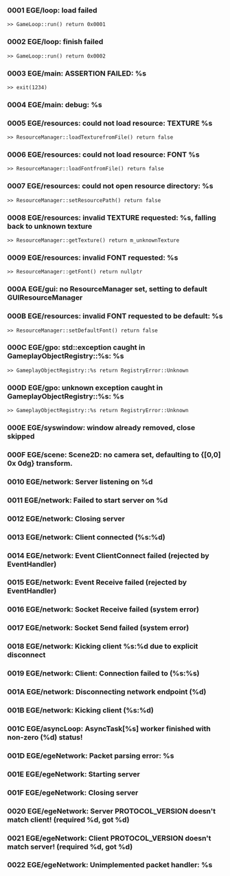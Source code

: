 ### 0001 EGE/loop: load failed
	>> GameLoop::run() return 0x0001
### 0002 EGE/loop: finish failed
	>> GameLoop::run() return 0x0002
### 0003 EGE/main: ASSERTION FAILED: %s
	>> exit(1234)
### 0004 EGE/main: debug: %s
### 0005 EGE/resources: could not load resource: TEXTURE %s
	>> ResourceManager::loadTexturefromFile() return false
### 0006 EGE/resources: could not load resource: FONT %s
	>> ResourceManager::loadFontfromFile() return false
### 0007 EGE/resources: could not open resource directory: %s
	>> ResourceManager::setResourcePath() return false
### 0008 EGE/resources: invalid TEXTURE requested: %s, falling back to unknown texture
	>> ResourceManager::getTexture() return m_unknownTexture
### 0009 EGE/resources: invalid FONT requested: %s
	>> ResourceManager::getFont() return nullptr
### 000A EGE/gui: no ResourceManager set, setting to default GUIResourceManager
### 000B EGE/resources: invalid FONT requested to be default: %s
	>> ResourceManager::setDefaultFont() return false
### 000C EGE/gpo: std::exception caught in GameplayObjectRegistry::%s: %s
	>> GameplayObjectRegistry::%s return RegistryError::Unknown
### 000D EGE/gpo: unknown exception caught in GameplayObjectRegistry::%s: %s
	>> GameplayObjectRegistry::%s return RegistryError::Unknown
### 000E EGE/syswindow: window already removed, close skipped
### 000F EGE/scene: Scene2D: no camera set, defaulting to {[0,0] 0x 0dg} transform.
### 0010 EGE/network: Server listening on %d
### 0011 EGE/network: Failed to start server on %d
### 0012 EGE/network: Closing server
### 0013 EGE/network: Client connected (%s:%d)
### 0014 EGE/network: Event ClientConnect failed (rejected by EventHandler)
### 0015 EGE/network: Event Receive failed (rejected by EventHandler)
### 0016 EGE/network: Socket Receive failed (system error)
### 0017 EGE/network: Socket Send failed (system error)
### 0018 EGE/network: Kicking client %s:%d due to explicit disconnect
### 0019 EGE/network: Client: Connection failed to (%s:%s)
### 001A EGE/network: Disconnecting network endpoint (%d)
### 001B EGE/network: Kicking client (%s:%d)
### 001C EGE/asyncLoop: AsyncTask[%s] worker finished with non-zero (%d) status!
### 001D EGE/egeNetwork: Packet parsing error: %s
### 001E EGE/egeNetwork: Starting server
### 001F EGE/egeNetwork: Closing server
### 0020 EGE/egeNetwork: Server PROTOCOL_VERSION doesn't match client! (required %d, got %d)
### 0021 EGE/egeNetwork: Client PROTOCOL_VERSION doesn't match server! (required %d, got %d)
### 0022 EGE/egeNetwork: Unimplemented packet handler: %s
